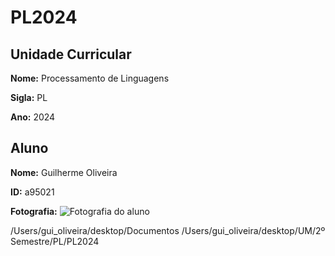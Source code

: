 # PL2024

## Unidade Curricular

**Nome:** Processamento de Linguagens

**Sigla:** PL

**Ano:** 2024

## Aluno

**Nome:** Guilherme Oliveira

**ID:** a95021

**Fotografia:**
![Fotografia do aluno](https://imgur.com/a/iYEQBHz)

/Users/gui_oliveira/desktop/Documentos
/Users/gui_oliveira/desktop/UM/2º Semestre/PL/PL2024